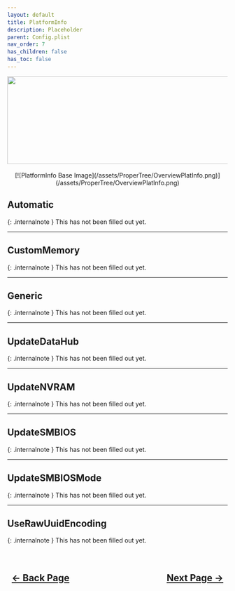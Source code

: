 ```yaml
---
layout: default
title: PlatformInfo
description: Placeholder
parent: Config.plist
nav_order: 7
has_children: false
has_toc: false
---
```


<style>
  .navigation-container {
    display: flex;
    justify-content: space-between;
    align-items: center;
    width: 100%;
  }
  
  .nav-button {
    margin: 10px;
  }
</style>

<p align="center">
  <img width="650" height="200" src="../../../assets/Headers/Header-OpenCore-PlatformInfo.png">
</p>

<div style="text-align: center;" markdown="1">
[![PlatformInfo Base Image](/assets/ProperTree/OverviewPlatInfo.png)](/assets/ProperTree/OverviewPlatInfo.png)
</div>

## **Automatic**

{: .internalnote }
This has not been filled out yet.

<hr>

## **CustomMemory**

{: .internalnote }
This has not been filled out yet.

<hr>

## **Generic**

{: .internalnote }
This has not been filled out yet.

<hr>

## **UpdateDataHub**

{: .internalnote }
This has not been filled out yet.

<hr>

## **UpdateNVRAM**

{: .internalnote }
This has not been filled out yet.

<hr>

## **UpdateSMBIOS**

{: .internalnote }
This has not been filled out yet.

<hr>

## **UpdateSMBIOSMode**

{: .internalnote }
This has not been filled out yet.

<hr>

## **UseRawUuidEncoding**

{: .internalnote }
This has not been filled out yet.

<h2 align="center">
  <br>
  <div class="navigation-container">
    <a class="nav-button" href="../06-NVRAM/">&larr; Back Page</a>
    <a class="nav-button" href="../08-UEFI/">Next Page &rarr;</a>
  </div>
  <br>
</h2>
